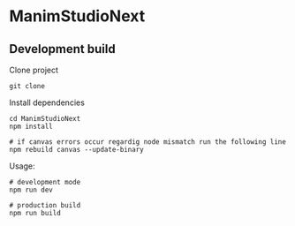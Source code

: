 # ManimStudioNext

## Development build

Clone project

```console
git clone
```

Install dependencies

```console
cd ManimStudioNext
npm install

# if canvas errors occur regardig node mismatch run the following line
npm rebuild canvas --update-binary
```

Usage:

```console
# development mode
npm run dev

# production build
npm run build
```
